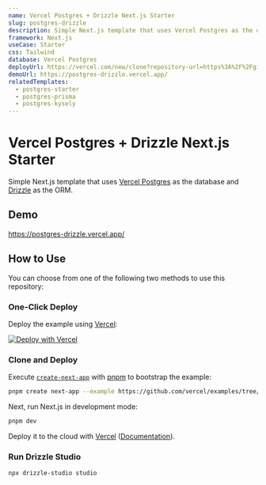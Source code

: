 ```yaml
---
name: Vercel Postgres + Drizzle Next.js Starter
slug: postgres-drizzle
description: Simple Next.js template that uses Vercel Postgres as the database and Drizzle as the ORM.
framework: Next.js
useCase: Starter
css: Tailwind
database: Vercel Postgres
deployUrl: https://vercel.com/new/clone?repository-url=https%3A%2F%2Fgithub.com%2Fvercel%2Fexamples%2Ftree%2Fmain%2Fstorage%2Fpostgres-drizzle&project-name=postgres-drizzle&repository-name=postgres-drizzle&demo-title=Vercel%20Postgres%20%2B%20Drizzle%20Next.js%20Starter&demo-description=Simple%20Next.js%20template%20that%20uses%20Vercel%20Postgres%20as%20the%20database%20and%20Drizzle%20as%20the%20ORM.&demo-url=https%3A%2F%2Fpostgres-drizzle.vercel.app%2F&demo-image=https%3A%2F%2Fpostgres-drizzle.vercel.app%2Fopengraph-image.png&stores=%5B%7B"type"%3A"postgres"%7D%5D
demoUrl: https://postgres-drizzle.vercel.app/
relatedTemplates:
  - postgres-starter
  - postgres-prisma
  - postgres-kysely
---
```


# Vercel Postgres + Drizzle Next.js Starter

Simple Next.js template that uses [Vercel Postgres](https://vercel.com/postgres) as the database and [Drizzle](https://github.com/drizzle-team/drizzle-orm) as the ORM.

## Demo

https://postgres-drizzle.vercel.app/

## How to Use

You can choose from one of the following two methods to use this repository:

### One-Click Deploy

Deploy the example using [Vercel](https://vercel.com?utm_source=github&utm_medium=readme&utm_campaign=vercel-examples):

[![Deploy with Vercel](https://vercel.com/button)](https://vercel.com/new/clone?repository-url=https%3A%2F%2Fgithub.com%2Fvercel%2Fexamples%2Ftree%2Fmain%2Fstorage%2Fpostgres-drizzle&project-name=postgres-drizzle&repository-name=postgres-drizzle&demo-title=Vercel%20Postgres%20%2B%20Drizzle%20Next.js%20Starter&demo-description=Simple%20Next.js%20template%20that%20uses%20Vercel%20Postgres%20as%20the%20database%20and%20Drizzle%20as%20the%20ORM.&demo-url=https%3A%2F%2Fpostgres-drizzle.vercel.app%2F&demo-image=https%3A%2F%2Fpostgres-drizzle.vercel.app%2Fopengraph-image.png&stores=%5B%7B"type"%3A"postgres"%7D%5D)

### Clone and Deploy

Execute [`create-next-app`](https://github.com/vercel/next.js/tree/canary/packages/create-next-app) with [pnpm](https://pnpm.io/installation) to bootstrap the example:

```bash
pnpm create next-app --example https://github.com/vercel/examples/tree/main/storage/postgres-drizzle
```

Next, run Next.js in development mode:

```bash
pnpm dev
```

Deploy it to the cloud with [Vercel](https://vercel.com/new?utm_source=github&utm_medium=readme&utm_campaign=vercel-examples) ([Documentation](https://nextjs.org/docs/deployment)).

### Run Drizzle Studio

```bash
npx drizzle-studio studio
```
